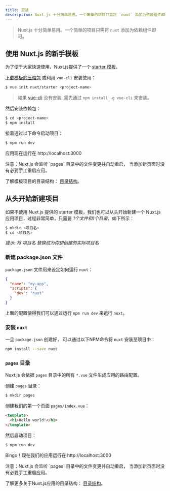 ```yaml
---
title: 安装
description: Nuxt.js 十分简单易用。一个简单的项目只需将 `nuxt` 添加为依赖组件即可。
---
```


> Nuxt.js 十分简单易用。一个简单的项目只需将 `nuxt` 添加为依赖组件即可。

## 使用 Nuxt.js 的新手模板

为了便于大家快速使用，Nuxt.js提供了一个 [starter 模板](https://github.com/nuxt/starter)。

[下载模板的压缩包](https://github.com/nuxt/starter/archive/source.zip) 或利用 `vue-cli` 安装使用：

```bash
$ vue init nuxt/starter <project-name>
```

> 如果 [vue-cli](https://github.com/vuejs/vue-cli) 没有安装, 需先通过 `npm install -g vue-cli` 来安装。

然后安装依赖包：

```bash
$ cd <project-name>
$ npm install
```

接着通过以下命令启动项目：
```bash
$ npm run dev
```
应用现在运行在 http://localhost:3000

<p class="Alert">注意：Nuxt.js 会监听 `pages` 目录中的文件变更并自动重启， 当添加新页面时没有必要手工重启应用。</p>

了解模板项目的目录结构： [目录结构](/guide/directory-structure)。

## 从头开始新建项目

如果不使用 Nuxt.js 提供的 starter 模板，我们也可以从头开始新建一个 Nuxt.js 应用项目，过程非常简单，只需要 *1个文件和1个目录*。如下所示：

```bash
$ mkdir <项目名>
$ cd <项目名>
```

*提示: 将 项目名 替换成为你想创建的实际项目名*

### 新建 package.json 文件

`package.json` 文件用来设定如何运行 `nuxt`：
```json
{
  "name": "my-app",
  "scripts": {
    "dev": "nuxt"
  }
}
```
上面的配置使得我们可以通过运行 `npm run dev` 来运行 `nuxt`。

### 安装 `nuxt`

一旦 `package.json` 创建好， 可以通过以下NPM命令将 `nuxt` 安装至项目中：
```bash
npm install --save nuxt
```

### `pages` 目录

Nuxt.js 会依据 `pages` 目录中的所有 `*.vue` 文件生成应用的路由配置。

创建 `pages` 目录：
```bash
$ mkdir pages
```

创建我们的第一个页面 `pages/index.vue`：
```html
<template>
  <h1>Hello world!</h1>
</template>
```

然后启动项目：
```bash
$ npm run dev
```
Bingo！现在我们的应用运行在 http://localhost:3000

<p class="Alert">注意：Nuxt.js 会监听 `pages` 目录中的文件变更并自动重启， 当添加新页面时没有必要手工重启应用。</p>

了解更多关于Nuxt.js应用的目录结构： [目录结构](/guide/directory-structure)。
